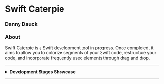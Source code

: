 # Swift Caterpie
### Danny Dauck
### About

Swift Caterpie is a Swift development tool in progress. Once completed, it aims to allow you to colorize segments of your Swift code, restructure your code, and incorporate frequently used elements through drag and drop.


---
<details>
  <summary> <b> Development Stages Showcase </b> </summary>
  <div>
    <img src="img/battlefield.png" alt="" height=300/>
  </div>
  
</details>

---

